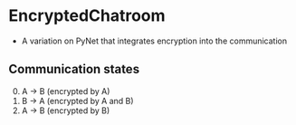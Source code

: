 # EncryptedChatroom
- A variation on PyNet that integrates encryption into the communication 

## Communication states

0. A -> B (encrypted by A)
1. B -> A (encrypted by A and B)
2. A -> B (encrypted by B)
